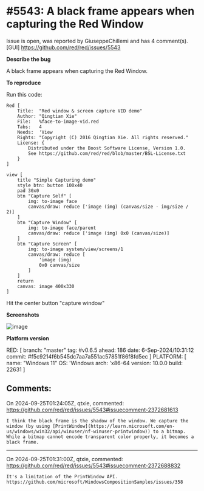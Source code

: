 
#5543: A black frame appears when capturing the Red Window
================================================================================
Issue is open, was reported by GiuseppeChillemi and has 4 comment(s).
[GUI]
<https://github.com/red/red/issues/5543>

**Describe the bug**

A black frame appears when capturing the Red Window.

**To reproduce**

Run this code:

```
Red [
	Title:	"Red window & screen capture VID demo"
	Author:	"Qingtian Xie"
	File:	%face-to-image-vid.red
	Tabs:	4
	Needs:	'View
	Rights:	"Copyright (C) 2016 Qingtian Xie. All rights reserved."
	License: {
		Distributed under the Boost Software License, Version 1.0.
		See https://github.com/red/red/blob/master/BSL-License.txt
	}
]

view [
	title "Simple Capturing demo"
	style btn: button 100x40
	pad 30x0
	btn "Capture Self" [
		img: to-image face
		canvas/draw: reduce ['image (img) (canvas/size - img/size / 2)]
	]
	btn "Capture Window" [
		img: to-image face/parent
		canvas/draw: reduce ['image (img) 0x0 (canvas/size)]
	]
	btn "Capture Screen" [
		img: to-image system/view/screens/1
		canvas/draw: reduce [
			'image (img)
			0x0 canvas/size
		]
	]
	return
	canvas: image 400x330
]
```

Hit the center button "capture window"

**Screenshots**

![image](https://github.com/user-attachments/assets/288e284e-2444-452b-904f-df91f177c220)

**Platform version**

RED: [ branch: "master" tag: #v0.6.5 ahead: 186 date: 6-Sep-2024/10:31:12 commit: #f5c9214f6b545dc7aa7a551ac57851f86f8fd5ec ]
PLATFORM: [ name: "Windows 11" OS: 'Windows arch: 'x86-64 version: 10.0.0 build: 22631 ]



Comments:
--------------------------------------------------------------------------------

On 2024-09-25T01:24:05Z, qtxie, commented:
<https://github.com/red/red/issues/5543#issuecomment-2372681613>

    I think the black frame is the shadow of the window. We capture the window (by using [PrintWindow](https://learn.microsoft.com/en-us/windows/win32/api/winuser/nf-winuser-printwindow)) to a bitmap. While a bitmap cannot encode transparent color properly, it becomes a black frame.

--------------------------------------------------------------------------------

On 2024-09-25T01:31:00Z, qtxie, commented:
<https://github.com/red/red/issues/5543#issuecomment-2372688832>

    It's a limitation of the PrintWindow API. https://github.com/microsoft/WindowsCompositionSamples/issues/358

